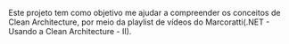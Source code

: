 Este projeto tem como objetivo me ajudar a compreender os conceitos de Clean Architecture, por meio da playlist de vídeos do Marcoratti(.NET - Usando a Clean Architecture - II).

